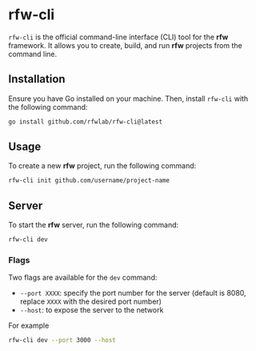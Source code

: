 # rfw-cli

`rfw-cli` is the official command-line interface (CLI) tool for the **rfw** framework. It allows you to create, build, and run **rfw** projects from the command line.

## Installation

Ensure you have Go installed on your machine. Then, install `rfw-cli` with the following command:

```bash
go install github.com/rfwlab/rfw-cli@latest
```

## Usage

To create a new **rfw** project, run the following command:

```bash
rfw-cli init github.com/username/project-name
```

## Server

To start the **rfw** server, run the following command:

```bash
rfw-cli dev
```

### Flags

Two flags are available for the `dev` command:

- `--port XXXX`: specify the port number for the server (default is 8080, replace `XXXX` with the desired port number)
- `--host`: to expose the server to the network

For example

```bash
rfw-cli dev --port 3000 --host
```

